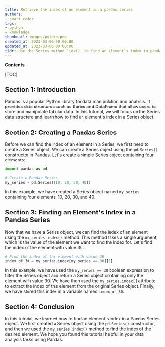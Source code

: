 ```yaml
---
title: Retrieve the index of an element in a pandas series
authors:
- smart_coder
tags:
- python
- knowledge
thumbnail: images/python.png
created_at: 2023-03-06 00:00:00
updated_at: 2023-03-06 00:00:00
tldr: Use the Series method `idx()` to find an element`s index in pandas Series.
---
```


**Contents**

[TOC]

## Section 1: Introduction

Pandas is a popular Python library for data manipulation and analysis. It provides data structures such as Series and DataFrame that allow users to store and manipulate tabular data. In this tutorial, we will focus on the Series data structure and learn how to find an element's index in a Series object.


## Section 2: Creating a Pandas Series

Before we can find the index of an element in a Series, we first need to create a Series object. We can create a Series object using the `pd.Series()` constructor in Pandas. Let's create a simple Series object containing four elements:

```python
import pandas as pd

# Create a Pandas Series
my_series = pd.Series([10, 20, 30, 40])
```

In this example, we have created a Series object named `my_series` containing four elements: 10, 20, 30, and 40.


## Section 3: Finding an Element's Index in a Pandas Series

Now that we have a Series object, we can find the index of an element using the `my_series.index()` method. This method takes a single argument, which is the value of the element we want to find the index for. Let's find the index of the element with value 30:

```python
# Find the index of the element with value 30
index_of_30 = my_series.index[my_series == 30][0]
```

In this example, we have used the `my_series == 30` boolean expression to filter the Series object and return a Series object containing only the element with value 30. We have then used the `my_series.index[]` attribute to extract the index of this element from the original Series object. Finally, we have stored this index in a variable named `index_of_30`.

## Section 4: Conclusion

In this tutorial, we learned how to find an element's index in a Pandas Series object. We first created a Series object using the `pd.Series()` constructor, and then we used the `my_series.index()` method to find the index of the desired element. We hope you found this tutorial helpful in your data analysis tasks using Pandas.
